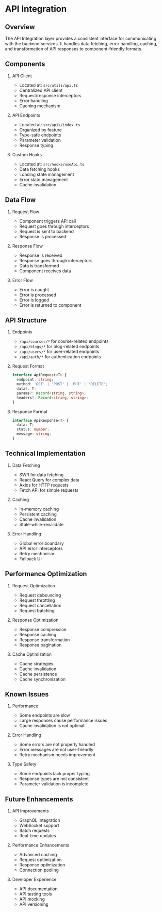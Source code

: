 # API Integration

## Overview
The API Integration layer provides a consistent interface for communicating with the backend services. It handles data fetching, error handling, caching, and transformation of API responses to component-friendly formats.

## Components
1. API Client
   - Located at: `src/utils/api.ts`
   - Centralized API client
   - Request/response interceptors
   - Error handling
   - Caching mechanism

2. API Endpoints
   - Located at: `src/apis/index.ts`
   - Organized by feature
   - Type-safe endpoints
   - Parameter validation
   - Response typing

3. Custom Hooks
   - Located at: `src/hooks/useApi.ts`
   - Data fetching hooks
   - Loading state management
   - Error state management
   - Cache invalidation

## Data Flow
1. Request Flow
   - Component triggers API call
   - Request goes through interceptors
   - Request is sent to backend
   - Response is processed

2. Response Flow
   - Response is received
   - Response goes through interceptors
   - Data is transformed
   - Component receives data

3. Error Flow
   - Error is caught
   - Error is processed
   - Error is logged
   - Error is returned to component

## API Structure
1. Endpoints
   - `/api/courses/*` for course-related endpoints
   - `/api/blogs/*` for blog-related endpoints
   - `/api/users/*` for user-related endpoints
   - `/api/auth/*` for authentication endpoints

2. Request Format
   ```typescript
   interface ApiRequest<T> {
     endpoint: string;
     method: 'GET' | 'POST' | 'PUT' | 'DELETE';
     data?: T;
     params?: Record<string, string>;
     headers?: Record<string, string>;
   }
   ```

3. Response Format
   ```typescript
   interface ApiResponse<T> {
     data: T;
     status: number;
     message: string;
   }
   ```

## Technical Implementation
1. Data Fetching
   - SWR for data fetching
   - React Query for complex data
   - Axios for HTTP requests
   - Fetch API for simple requests

2. Caching
   - In-memory caching
   - Persistent caching
   - Cache invalidation
   - Stale-while-revalidate

3. Error Handling
   - Global error boundary
   - API error interceptors
   - Retry mechanism
   - Fallback UI

## Performance Optimization
1. Request Optimization
   - Request debouncing
   - Request throttling
   - Request cancellation
   - Request batching

2. Response Optimization
   - Response compression
   - Response caching
   - Response transformation
   - Response pagination

3. Cache Optimization
   - Cache strategies
   - Cache invalidation
   - Cache persistence
   - Cache synchronization

## Known Issues
1. Performance
   - Some endpoints are slow
   - Large responses cause performance issues
   - Cache invalidation is not optimal

2. Error Handling
   - Some errors are not properly handled
   - Error messages are not user-friendly
   - Retry mechanism needs improvement

3. Type Safety
   - Some endpoints lack proper typing
   - Response types are not consistent
   - Parameter validation is incomplete

## Future Enhancements
1. API Improvements
   - GraphQL integration
   - WebSocket support
   - Batch requests
   - Real-time updates

2. Performance Enhancements
   - Advanced caching
   - Request optimization
   - Response optimization
   - Connection pooling

3. Developer Experience
   - API documentation
   - API testing tools
   - API mocking
   - API versioning 